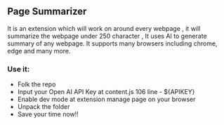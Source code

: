 ## Page Summarizer

It is an extension which will work on around every webpage , it will summarize the webpage under 250 character , It uses AI to generate summary of any webpage.
It supports many browsers including chrome, edge and many more.
### Use it: 

- Folk the repo
- Input your Open AI API Key at content.js 106 line - ${APIKEY}
- Enable dev mode at extension manage page on your browser
- Unpack the folder 
- Save your time now!!